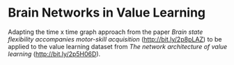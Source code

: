 # Brain Networks in Value Learning
Adapting the time x time graph approach from the paper *Brain state flexibility accompanies motor-skill acquisition* (http://bit.ly/2p8pLAZ) to be applied to the value learning dataset from *The network architecture of value learning* (http://bit.ly/2p5H06D). 
